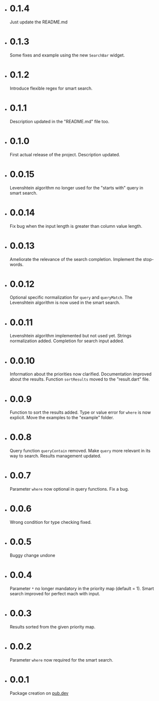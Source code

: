 - # 0.1.4
  Just update the README.md
- # 0.1.3
  Some fixes and example using the new `SearchBar` widget.
- # 0.1.2
  Introduce flexible regex for smart search.
- # 0.1.1
  Description updated in the "README.md" file too.
- # 0.1.0
  First actual release of the project. Description updated.
- # 0.0.15
  Levenshtein algorithm no longer used for the "starts with" query in smart 
  search.
- # 0.0.14
  Fix bug when the input length is greater than column value length.
- # 0.0.13
  Ameliorate the relevance of the search completion. Implement the stop-words.
- # 0.0.12
  Optional specific normalization for `query` and `queryMatch`. The Levenshtein 
  algorithm is now used in the smart search.
- # 0.0.11
  Levenshtein algorithm implemented but not used yet. Strings normalization 
  added. Completion for search input added.
- # 0.0.10
  Information about the priorities now clarified. Documentation improved about 
  the results. Function `sortResults` moved to the "result.dart" file.
- # 0.0.9
  Function to sort the results added. Type or value error for `where` is now 
  explicit. Move the examples to the "example" folder.
- # 0.0.8
  Query function `queryContain` removed. Make `query` more relevant in its way 
  to search. Results management updated.
- # 0.0.7
  Parameter `where` now optional in query functions. Fix a bug.
- # 0.0.6
  Wrong condition for type checking fixed.
- # 0.0.5
  Buggy change undone
- # 0.0.4
  Parameter `*` no longer mandatory in the priority map (default = 1). Smart 
  search improved for perfect mach with input.
- # 0.0.3
  Results sorted from the given priority map.
- # 0.0.2
  Parameter `where` now required for the smart search.
- # 0.0.1
  Package creation on [pub.dev](https://pub.dev/)
